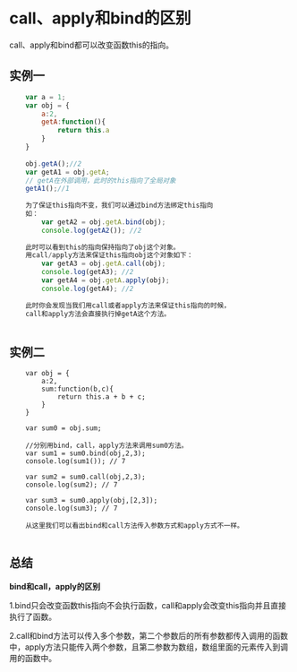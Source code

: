 # call、apply和bind的区别

call、apply和bind都可以改变函数this的指向。

## 实例一

```js
	var a = 1;
	var obj = {
		a:2,
		getA:function(){
			return this.a
		}
	}
	
	obj.getA();//2
	var getA1 = obj.getA;
	// getA在外部调用，此时的this指向了全局对象
	getA1();//1
	
	为了保证this指向不变，我们可以通过bind方法绑定this指向
	如：
		var getA2 = obj.getA.bind(obj);
		console.log(getA2()); //2
	
	此时可以看到this的指向保持指向了obj这个对象。
	用call/apply方法来保证this指向obj这个对象如下：
		var getA3 = obj.getA.call(obj);
		console.log(getA3); //2
		var getA4 = obj.getA.apply(obj);
		console.log(getA4); //2
		
	此时你会发现当我们用call或者apply方法来保证this指向的时候，
	call和apply方法会直接执行掉getA这个方法。
	
```

## 实例二

```
	var obj = {
		a:2,
		sum:function(b,c){
			return this.a + b + c;
		}
	}
	
	var sum0 = obj.sum;
	
	//分别用bind，call，apply方法来调用sum0方法。
	var sum1 = sum0.bind(obj,2,3);
	console.log(sum1()); // 7
	
	var sum2 = sum0.call(obj,2,3);
	console.log(sum2); // 7
	
	var sum3 = sum0.apply(obj,[2,3]);
	console.log(sum3); // 7
	
	从这里我们可以看出bind和call方法传入参数方式和apply方式不一样。
	
```


## 总结

**bind和call，apply的区别**

1.bind只会改变函数this指向不会执行函数，call和apply会改变this指向并且直接执行了函数。

2.call和bind方法可以传入多个参数，第二个参数后的所有参数都传入调用的函数中，apply方法只能传入两个参数，且第二参数为数组，数组里面的元素传入到调用的函数中。


